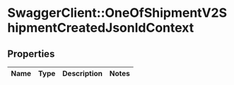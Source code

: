 # SwaggerClient::OneOfShipmentV2ShipmentCreatedJsonldContext

## Properties
Name | Type | Description | Notes
------------ | ------------- | ------------- | -------------

